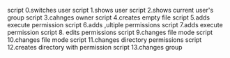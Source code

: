 script 0.switches user
script 1.shows user
script 2.shows current user's group
script 3.cahnges owner
script 4.creates empty file
script 5.adds execute permission
script 6.adds ,ultiple permissions
script 7.adds execute permission
script 8. edits permissions
script 9.changes file mode
script 10.changes file mode
script 11.changes directory permissions
script 12.creates directory with permission
script 13.changes group
